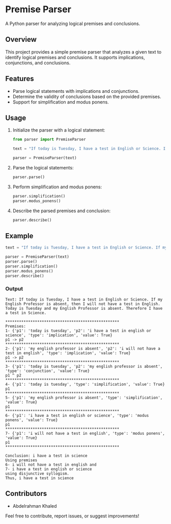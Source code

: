 # Premise Parser

A Python parser for analyzing logical premises and conclusions.

## Overview

This project provides a simple premise parser that analyzes a given text to identify logical premises and conclusions. It supports implications, conjunctions, and conclusions.

## Features

- Parse logical statements with implications and conjunctions.
- Determine the validity of conclusions based on the provided premises.
- Support for simplification and modus ponens.

## Usage

1. Initialize the parser with a logical statement:
   ```python
   from parser import PremiseParser

   text = "If today is Tuesday, I have a test in English or Science. If my English Professor is absent, then I will not have a test in English. Today is Tuesday and my English Professor is absent. Therefore, I have a test in Science."

   parser = PremiseParser(text)
   ```
2. Parse the logical statements:
   ```python
   parser.parse()
   ```   
3. Perform simplification and modus ponens:
   ```python
   parser.simplification()
   parser.modus_ponens()
   ```   
4. Describe the parsed premises and conclusion:
   ```python
   parser.describe()
   ```

## Example
   ```python
   text = "If today is Tuesday, I have a test in English or Science. If my English Professor is absent, then I will not have a test in English. Today is Tuesday and my English Professor is absent. Therefore, I have a test in Science."
   
   parser = PremiseParser(text)
   parser.parse()
   parser.simplification()
   parser.modus_ponens()
   parser.describe()
   ```
### Output
   ```Text
   Text: If today is Tuesday, I have a test in English or Science. If my English Professor is absent, then I will not have a test in English. Today is Tuesday and my English Professor is absent. Therefore I have a test in Science. 

**************************************************
Premises:
1- {'p1': 'today is tuesday', 'p2': 'i have a test in english or science', 'type': 'implication', 'value': True}
p1 -> p2
**************************************************
2- {'p1': 'my english professor is absent', 'p2': 'i will not have a test in english', 'type': 'implication', 'value': True}
p1 -> p2
**************************************************
3- {'p1': 'today is tuesday', 'p2': 'my english professor is absent', 'type': 'conjunction', 'value': True}
p1 ^ p2
**************************************************
4- {'p1': 'today is tuesday', 'type': 'simplification', 'value': True}
p1
**************************************************
5- {'p1': 'my english professor is absent', 'type': 'simplification', 'value': True}
p1
**************************************************
6- {'p1': 'i have a test in english or science', 'type': 'modus ponens', 'value': True}
p1
**************************************************
7- {'p1': 'i will not have a test in english', 'type': 'modus ponens', 'value': True}
p1
**************************************************

Conclusion: i have a test in science
Using premises
 6- i will not have a test in english and
 7- i have a test in english or science 
 using disjunctive syllogism.
 Thus, i have a test in science
   ```

## Contributors
- Abdelrahman Khaled

Feel free to contribute, report issues, or suggest improvements!